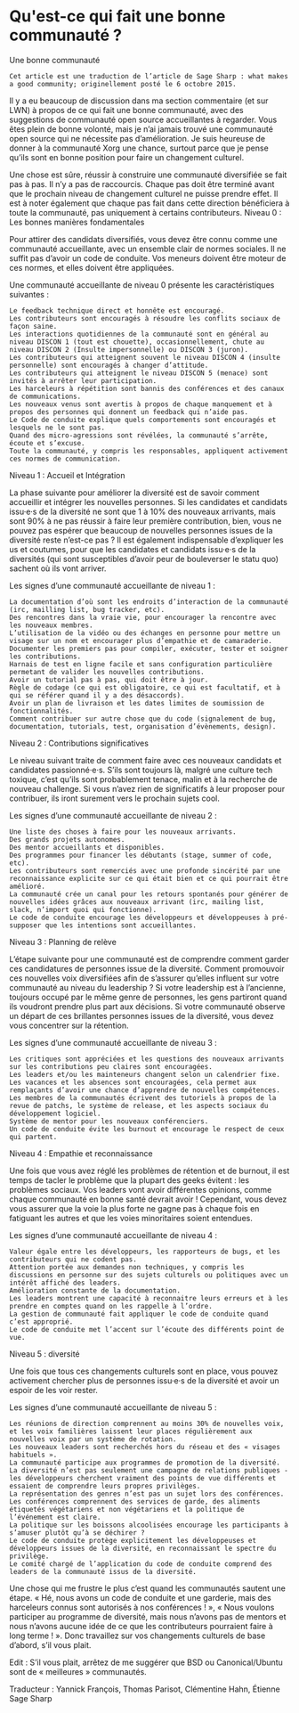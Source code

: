 
# Qu'est-ce qui fait une bonne communauté ?
Une bonne communauté

    Cet article est une traduction de l’article de Sage Sharp : what makes a good community; originellement posté le 6 octobre 2015.

Il y a eu beaucoup de discussion dans ma section commentaire (et sur LWN) à propos de ce qui fait une bonne communauté, avec des suggestions de communauté open source accueillantes à regarder. Vous êtes plein de bonne volonté, mais je n’ai jamais trouvé une communauté open source qui ne nécessite pas d’amélioration. Je suis heureuse de donner à la communauté Xorg une chance, surtout parce que je pense qu’ils sont en bonne position pour faire un changement culturel.

Une chose est sûre, réussir à construire une communauté diversifiée se fait pas à pas. Il n’y a pas de raccourcis. Chaque pas doit être terminé avant que le prochain niveau de changement culturel ne puisse prendre effet. Il est à noter également que chaque pas fait dans cette direction bénéficiera à toute la communauté, pas uniquement à certains contributeurs.
Niveau 0 : Les bonnes manières fondamentales

Pour attirer des candidats diversifiés, vous devez être connu comme une communauté accueillante, avec un ensemble clair de normes sociales. Il ne suffit pas d’avoir un code de conduite. Vos meneurs doivent être moteur de ces normes, et elles doivent être appliquées.

Une communauté accueillante de niveau 0 présente les caractéristiques suivantes :

    Le feedback technique direct et honnête est encouragé.
    Les contributeurs sont encouragés à résoudre les conflits sociaux de façon saine.
    Les interactions quotidiennes de la communauté sont en général au niveau DISCON 1 (tout est chouette), occasionnellement, chute au niveau DISCON 2 (Insulte impersonnelle) ou DISCON 3 (juron).
    Les contributeurs qui atteignent souvent le niveau DISCON 4 (insulte personnelle) sont encouragés à changer d’attitude.
    Les contributeurs qui atteignent le niveau DISCON 5 (menace) sont invités à arrêter leur participation.
    Les harceleurs à répétition sont bannis des conférences et des canaux de communications.
    Les nouveaux venus sont avertis à propos de chaque manquement et à propos des personnes qui donnent un feedback qui n’aide pas.
    Le Code de conduite explique quels comportements sont encouragés et lesquels ne le sont pas.
    Quand des micro-agressions sont révélées, la communauté s’arrête, écoute et s’excuse.
    Toute la communauté, y compris les responsables, appliquent activement ces normes de communication.

Niveau 1 : Accueil et Intégration

La phase suivante pour améliorer la diversité est de savoir comment accueillir et intégrer les nouvelles personnes. Si les candidates et candidats issu·e·s de la diversité ne sont que 1 à 10% des nouveaux arrivants, mais sont 90% à ne pas réussir à faire leur première contribution, bien, vous ne pouvez pas espérer que beaucoup de nouvelles personnes issues de la diversité reste n’est-ce pas ? Il est également indispensable d’expliquer les us et coutumes, pour que les candidates et candidats issu·e·s de la diversités (qui sont susceptibles d’avoir peur de bouleverser le statu quo) sachent où ils vont arriver.

Les signes d’une communauté accueillante de niveau 1 :

    La documentation d’où sont les endroits d’interaction de la communauté (irc, mailling list, bug tracker, etc).
    Des rencontres dans la vraie vie, pour encourager la rencontre avec les nouveaux membres.
    L’utilisation de la vidéo ou des échanges en personne pour mettre un visage sur un nom et encourager plus d’empathie et de camaraderie.
    Documenter les premiers pas pour compiler, exécuter, tester et soigner les contributions.
    Harnais de test en ligne facile et sans configuration particulière permetant de valider les nouvelles contributions.
    Avoir un tutorial pas à pas, qui doit être à jour.
    Règle de codage (ce qui est obligatoire, ce qui est facultatif, et à qui se référer quand il y a des désaccords).
    Avoir un plan de livraison et les dates limites de soumission de fonctionnalités.
    Comment contribuer sur autre chose que du code (signalement de bug, documentation, tutorials, test, organisation d’évènements, design).

Niveau 2 : Contributions significatives

Le niveau suivant traite de comment faire avec ces nouveaux candidats et candidates passionné·e·s. S’ils sont toujours là, malgré une culture tech toxique, c’est qu’ils sont probablement tenace, malin et à la recherche de nouveau challenge. Si vous n’avez rien de significatifs à leur proposer pour contribuer, ils iront surement vers le prochain sujets cool.

Les signes d’une communauté accueillante de niveau 2 :

    Une liste des choses à faire pour les nouveaux arrivants.
    Des grands projets autonomes.
    Des mentor accueillants et disponibles.
    Des programmes pour financer les débutants (stage, summer of code, etc).
    Les contributeurs sont remerciés avec une profonde sincérité par une reconnaissance explicite sur ce qui était bien et ce qui pourrait être amélioré.
    La communauté crée un canal pour les retours spontanés pour générer de nouvelles idées grâces aux nouveaux arrivant (irc, mailing list, slack, n’import quoi qui fonctionne).
    Le code de conduite encourage les développeurs et développeuses à pré-supposer que les intentions sont accueillantes.

Niveau 3 : Planning de relève

L’étape suivante pour une communauté est de comprendre comment garder ces candidatures de personnes issue de la diversité. Comment promouvoir ces nouvelles voix diversifiées afin de s’assurer qu’elles influent sur votre communauté au niveau du leadership ? Si votre leadership est à l’ancienne, toujours occupé par le même genre de personnes, les gens partiront quand ils voudront prendre plus part aux décisions. Si votre communauté observe un départ de ces brillantes personnes issues de la diversité, vous devez vous concentrer sur la rétention.

Les signes d’une communauté accueillante de niveau 3 :

    Les critiques sont appréciées et les questions des nouveaux arrivants sur les contributions peu claires sont encouragées.
    Les leaders et/ou les mainteneurs changent selon un calendrier fixe.
    Les vacances et les absences sont encouragées, cela permet aux remplaçants d’avoir une chance d’apprendre de nouvelles compétences.
    Les membres de la communautés écrivent des tutoriels à propos de la revue de patchs, le système de release, et les aspects sociaux du développement logiciel.
    Système de mentor pour les nouveaux conférenciers.
    Un code de conduite évite les burnout et encourage le respect de ceux qui partent.

Niveau 4 : Empathie et reconnaissance

Une fois que vous avez réglé les problèmes de rétention et de burnout, il est temps de tacler le problème que la plupart des geeks évitent : les problèmes sociaux. Vos leaders vont avoir différentes opinions, comme chaque communauté en bonne santé devrait avoir ! Cependant, vous devez vous assurer que la voie la plus forte ne gagne pas à chaque fois en fatiguant les autres et que les voies minoritaires soient entendues.

Les signes d’une communauté accueillante de niveau 4 :

    Valeur égale entre les développeurs, les rapporteurs de bugs, et les contributeurs qui ne codent pas.
    Attention portée aux demandes non techniques, y compris les discussions en personne sur des sujets culturels ou politiques avec un intérêt affiché des leaders.
    Amélioration constante de la documentation.
    Les leaders montrent une capacité à reconnaitre leurs erreurs et à les prendre en comptes quand on les rappelle à l’ordre.
    La gestion de communauté fait appliquer le code de conduite quand c’est approprié.
    Le code de conduite met l’accent sur l’écoute des différents point de vue.

Niveau 5 : diversité

Une fois que tous ces changements culturels sont en place, vous pouvez activement chercher plus de personnes issu·e·s de la diversité et avoir un espoir de les voir rester.

Les signes d’une communauté accueillante de niveau 5 :

    Les réunions de direction comprennent au moins 30% de nouvelles voix, et les voix familières laissent leur places régulièrement aux nouvelles voix par un système de rotation.
    Les nouveaux leaders sont recherchés hors du réseau et des « visages habituels ».
    La communauté participe aux programmes de promotion de la diversité.
    La diversité n’est pas seulement une campagne de relations publiques - les développeurs cherchent vraiment des points de vue différents et essaient de comprendre leurs propres privilèges.
    La représentation des genres n’est pas un sujet lors des conférences.
    Les conférences comprennent des services de garde, des aliments étiquetés végétariens et non végétariens et la politique de l’événement est claire.
    La politique sur les boissons alcoolisées encourage les participants à s’amuser plutôt qu’à se déchirer ?
    Le code de conduite protège explicitement les développeuses et développeurs issues de la diversité, en reconnaissant le spectre du privilège.
    Le comité chargé de l’application du code de conduite comprend des leaders de la communauté issus de la diversité.

Une chose qui me frustre le plus c’est quand les communautés sautent une étape. « Hé, nous avons un code de conduite et une garderie, mais des harceleurs connus sont autorisés à nos conférences ! », « Nous voulons participer au programme de diversité, mais nous n’avons pas de mentors et nous n’avons aucune idée de ce que les contributeurs pourraient faire à long terme ! ». Donc travaillez sur vos changements culturels de base d’abord, s’il vous plait.

Edit : S’il vous plait, arrêtez de me suggérer que BSD ou Canonical/Ubuntu sont de « meilleures » communautés.

Traducteur : Yannick François, Thomas Parisot, Clémentine Hahn, Étienne
Sage Sharp 
